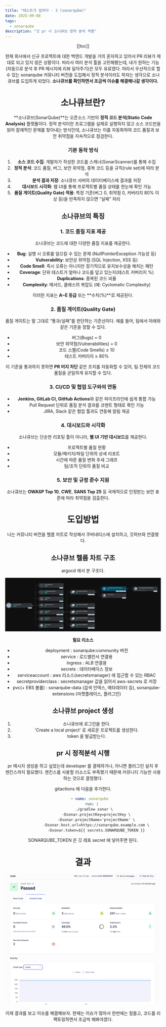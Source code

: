```yaml
---
title: "테스트가 업무다 - 3 (sonarqube)"
date: 2025-09-08
tags:
  - sonarqube
description: "깃 pr 시 소나큐브 정적 분석 적용"
---
```


<Header />

[[toc]]

현재 회사에서 신규 프로젝트에 대한 백엔드 개발을 거의 혼자하고 있어서 PR 리뷰가 제대로 되고 있지 않은 상황이다. 따라서 여러 분석 툴을 고민해봤는데, 내가 원하는 기능(자동으로 분석 후 PR 메시지에 리뷰 달아주기)은 모두 유료였다. 따라서 우선적으로 할 수 있는 sonarqube 커뮤니티 버전을 도입해서 정적 분석이라도 하자는 생각으로 소나큐브를 도입하게 되었다. **소나큐브를 확인하면서 조금씩 이슈를 해결해나갈 생각이다.**

# 소나큐브란?

**소나큐브(SonarQube)**는 오픈소스 기반의 **정적 코드 분석(Static Code Analysis)** 플랫폼이다. 정적 분석이란 프로그램을 실제로 실행하지 않고 소스 코드만을 읽어 잠재적인 문제를 찾아내는 방식인데, 소나큐브는 이를 자동화하여 코드 품질과 보안 취약점을 지속적으로 점검한다.

### 기본 동작 방식

1. **소스 코드 수집**: 개발자가 작성한 코드를 스캐너(SonarScanner)를 통해 수집
2. **정적 분석**: 코드 품질, 버그, 보안 취약점, 중복 코드 등을 규칙(rule set)에 따라 분석
3. **분석 결과 저장**: 소나큐브 서버의 데이터베이스에 결과를 저장
4. **대시보드 시각화**: 웹 UI를 통해 프로젝트별 품질 상태를 한눈에 확인 가능
5. **품질 게이트(Quality Gate) 적용**: 특정 기준(버그 0, 취약점 0, 커버리지 80% 이상 등)을 만족하지 않으면 “실패” 처리

## 소나큐브의 특징

### 1. 코드 품질 지표 제공

소나큐브는 코드에 대한 다양한 품질 지표를 제공한다.

- **Bug**: 실행 시 오류를 일으킬 수 있는 문제 (NullPointerException 가능성 등)
- **Vulnerability**: 보안상 취약점 (SQL Injection, XSS 등)
- **Code Smell**: 즉시 오류는 아니지만 장기적으로 유지보수성을 해치는 패턴
- **Coverage**: 단위 테스트가 얼마나 코드를 덮고 있는지(테스트 커버리지 %)
- **Duplications**: 중복된 코드 비율
- **Complexity**: 메서드, 클래스의 복잡도 (예: Cyclomatic Complexity)

이러한 지표는 **A~E 등급** 또는 **수치(%)**로 제공된다.

### 2. 품질 게이트(Quality Gate)

품질 게이트는 말 그대로 “통과/실패”를 판단하는 기준선이다.
 예를 들어, 팀에서 아래와 같은 기준을 정할 수 있다.

- 버그(Bugs) = 0
- 보안 취약점(Vulnerabilities) = 0
- 코드 스멜(Code Smells) ≤ 10
- 테스트 커버리지 ≥ 80%

이 기준을 통과하지 못하면 **PR 머지 차단** 같은 조치를 자동화할 수 있어, 팀 전체의 코드 품질을 균일하게 유지할 수 있다.

### 3. CI/CD 및 협업 도구와의 연동

- **Jenkins, GitLab CI, GitHub Actions**와 같은 파이프라인에 쉽게 통합 가능
- Pull Request 단위로 품질 분석 결과를 코멘트 형태로 확인 가능
- JIRA, Slack 같은 협업 툴과도 연동해 알림 제공

### 4. 대시보드와 시각화

소나큐브는 단순한 리포팅 툴이 아니라, **웹 UI 기반 대시보드**를 제공한다.

- 프로젝트별 품질 현황
- 모듈/패키지/파일 단위의 상세 리포트
- 시간에 따른 품질 변화 추세 그래프
- 팀/조직 단위의 품질 비교

### 5. 보안 및 규정 준수 지원

소나큐브는 **OWASP Top 10**, **CWE**, **SANS Top 25** 등 국제적으로 인정받는 보안 표준에 따라 취약점을 검출한다.

# 도입방법

나는 커뮤니티 버전을 헬름 차트로 작성해서 쿠버네티스에 설치하고, 깃허브와 연결했다.

## 소나큐브 헬름 차트 구조

argocd 에서 본 구조다.

![image-20250908182504581](../../.vuepress/public/images/2025-09-08-sonarqube/image-20250908182504581.png)

**필요 리소스**

- deployment : sonarqube:community 버전
- service : 로드밸런서 연결용
- ingress : ALB 연결용
- secrets : 데이터베이스 정보
- serviceaccount : aws 리소스(secretsmanager) 에 접근할 수 있는 RBAC
- secretproviderclass : secretsmanager 값을 읽어서 aws-secrets 로 저장
- pvc(+ EBS 볼륨) : sonarqube-data (검색 인덱스, 메타데이터 등), sonarqube-extensions (마켓플레이스, 플러그인)

## 소나큐브 project 생성

1. 소나큐브에 로그인을 한다.
2. 'Create a local project' 로 새로운 프로젝트를 생성한다.
3. token 을 발급받는다.

## pr 시 정적분석 시행

pr 메시지 생성을 하고 싶었는데  developer 를 결제하거나, 아니면 플러그인 설치 후 젠킨스까지 필요했다. 젠킨스를 사용할 리소스도 부족했기 때문에 커뮤니티 기능만 사용하는 것으로 결정했다.

gitactions 에 다음을 추가한다.

```yaml
      - name: sonarqube
        run: |
          ./gradlew sonar \
            -Dsonar.projectKey=projectKey \
            -Dsonar.projectName='projectName' \
            -Dsonar.host.url=https://sonarqube.example.com \
            -Dsonar.token=${{ secrets.SONARQUBE_TOKEN }}
```

SONARQUBE_TOKEN 은 깃 레포 secret 에 넣어주면 된다.

# 결과

![image-20250908184210639](../../.vuepress/public/images/2025-09-08-sonarqube/image-20250908184210639.png)

이제 결과를 보고 이슈를 해결해보자. 현재는 이슈가 많아서 한번에는 힘들고, 코드를 리팩토링하면서 조금씩 해봐야겠다.
